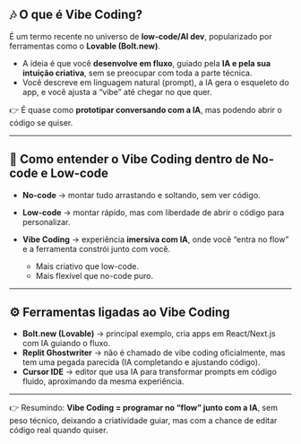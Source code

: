 ## 🎶 O que é **Vibe Coding**?

É um termo recente no universo de **low-code/AI dev**, popularizado por ferramentas como o **Lovable (Bolt.new)**.

-   A ideia é que você **desenvolve em fluxo**, guiado pela **IA e pela sua intuição criativa**, sem se preocupar com toda a parte técnica.
-   Você descreve em linguagem natural (prompt), a IA gera o esqueleto do app, e você ajusta a “vibe” até chegar no que quer.

👉 É quase como **prototipar conversando com a IA**, mas podendo abrir o código se quiser.

---

## 🧩 Como entender o **Vibe Coding** dentro de No-code e Low-code

-   **No-code** → montar tudo arrastando e soltando, sem ver código.
-   **Low-code** → montar rápido, mas com liberdade de abrir o código para personalizar.
-   **Vibe Coding** → experiência **imersiva com IA**, onde você “entra no flow” e a ferramenta constrói junto com você.

    -   Mais criativo que low-code.
    -   Mais flexível que no-code puro.

---

## ⚙️ Ferramentas ligadas ao Vibe Coding

-   **Bolt.new (Lovable)** → principal exemplo, cria apps em React/Next.js com IA guiando o fluxo.
-   **Replit Ghostwriter** → não é chamado de vibe coding oficialmente, mas tem uma pegada parecida (IA completando e ajustando código).
-   **Cursor IDE** → editor que usa IA para transformar prompts em código fluido, aproximando da mesma experiência.

---

👉 Resumindo:
**Vibe Coding = programar no “flow” junto com a IA**, sem peso técnico, deixando a criatividade guiar, mas com a chance de editar código real quando quiser.
